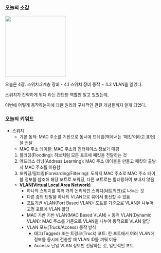 ### 오늘의 소감

<image src="2024-02-12_회고_0.jpeg" style="width: 200px;"> <br>

오늘은 4장. 스위치:2계층 장비 - 4.1 스위치 장비 동작 ~ 4.2 VLAN을 읽었다.

스위치가 간략하게 뭐다 라는 간단한 역할만 알고 있었는데,

이번에 어떻게 동작하는지에 대한 원리와 구체적인 관련 개념들까지 알게 되었다.

### 오늘의 키워드

- 스위치
  - 기본 동작: MAC 주소를 기반으로 동시에 프레임(책에서는 '패킷'이라고 표현)을 전달
  - MAC 주소 테이블: MAC 주소와 인터페이스 정보가 매핑
  1. 플러딩(Flooding): 허브처럼 모든 포트에 패킷을 전달하는 것
  2. 어드레스 러닝(Address Learning): MAC 주소 테이블을 만들고 패킷의 출발지 MAC 주소를 이용함
  3. 포워딩/필터링(Forwarding/Filtering): 도착지 MAC 주소로 MAC 주소 테이블 정보를 참조해 해당 포트로 포워딩, 다른 포트로는 필터링하여 보내지 않음
  - **VLAN(Virtual Local Area Network)**
    - 하나의 스위치를 여러 개의 논리적인 스위치(네트워크)로 나누는 것
    - 다른 층의 단말을 하나의 VLAN으로 묶어서 통신할 수 있음
    - 포트기반 VLAN(Port Based VLAN): 포트를 기준으로 VLAN을 나누어 고정 포트에 VLAN 할당
    - MAC 기반 기반 VLAN(MAC Based VLAN) = 동적 VLAN(Dynamic VLAN): MAC 주소를 기준으로 VLAN을 나누어 동적으로 VLAN 할당
    - VLAN 모드(Truck/Access) 동작 방식
      - 태그(Tagged) 또는 트렁크(Truck) 포트: 한 포트에서 여러 VLAN에 정보를 동시에 전송할 때 VLAN ID를 끼워 이용
      - Access: 단일 VLAN 정보만 전달하는 것, 일반적인 포트

